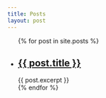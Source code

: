 ```yaml
---
title: Posts
layout: post
---
```

<ul class='list list-unstyled'>
  {% for post in site.posts %}
    <li class='post-entry'>
      <h2 class='post-title'><a href="{{ post.url }}">{{ post.title }}</a></h2>
      {{ post.excerpt }}
    </li>
  {% endfor %}
</ul>